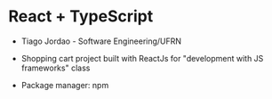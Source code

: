 # React + TypeScript

- Tiago Jordao - Software Engineering/UFRN

- Shopping cart project built with ReactJs for "development with JS frameworks" class

- Package manager: npm